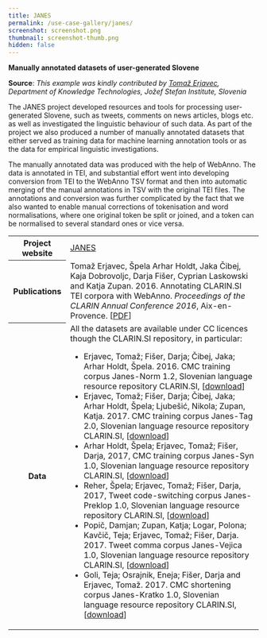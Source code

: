 ```yaml
---
title: JANES
permalink: /use-case-gallery/janes/
screenshot: screenshot.png
thumbnail: screenshot-thumb.png
hidden: false
---
```


__Manually annotated datasets of user-generated Slovene__

**Source**: <i>This example was kindly contributed by <a href="http://nl.ijs.si/et/">Tomaž Erjavec</a>,
Department of Knowledge Technologies, Jožef Stefan Institute, Slovenia</i>

The JANES project developed resources and tools for processing 
user-generated Slovene, such as tweets, comments on news articles, blogs etc. as well as 
investigated the linguistic behaviour of such data. As part of the project we also produced a 
number of manually annotated datasets that either served as training data for machine learning 
annotation tools or as the data for empirical linguistic investigations. 

The manually annotated data was produced with the help of WebAnno. The data is annotated in TEI, 
and substantial effort went into developing conversion from TEI to the WebAnno TSV format and 
then into automatic merging of the manual annotations in TSV with the original TEI files. The 
annotations and conversion was further complicated by the fact that we also wanted to enable 
manual corrections of tokenisation and word normalisations, where one original token be split 
or joined, and a token can be normalised to several standard ones or vice versa.

<table>
<tr>
<th>Project website</th>
<td><a href="http://nl.ijs.si/janes/">JANES</a></td>
</tr>
<tr></tr>
<tr>
<th>Publications</th>
<td>Tomaž Erjavec, Špela Arhar Holdt, Jaka Čibej, Kaja Dobrovoljc, Darja Fišer, Cyprian 
Laskowski and Katja Zupan. 2016. Annotating CLARIN.SI TEI corpora with WebAnno. <i>Proceedings of 
the CLARIN Annual Conference 2016</i>, Aix-en-Provence. 
[<a href="https://www.clarin.eu/sites/default/files/erjavec-etal-CLARIN2016_paper_17.pdf">PDF</a>]
</td>
</tr>
<tr></tr>
<tr>
<th>Data</th>
<td>All the datasets are available under CC licences though the CLARIN.SI repository, in particular:
<ul>
<li>Erjavec, Tomaž; Fišer, Darja; Čibej, Jaka; Arhar Holdt, Špela. 2016. 
CMC training corpus Janes-Norm 1.2, Slovenian language resource repository CLARIN.SI, 
[<a href="http://hdl.handle.net/11356/1084">download</a>]</li>
<li>Erjavec, Tomaž; Fišer, Darja; Čibej, Jaka; Arhar Holdt, Špela; Ljubešić, Nikola; Zupan, Katja. 2017. 
CMC training corpus Janes-Tag 2.0, Slovenian language resource repository CLARIN.SI, 
[<a href="http://hdl.handle.net/11356/1123">download</a>]</li>
<li>Arhar Holdt, Špela; Erjavec, Tomaž; Fišer, Darja, 2017, 
CMC training corpus Janes-Syn 1.0, Slovenian language resource repository CLARIN.SI, 
[<a href="http://hdl.handle.net/11356/1086">download</a>]</li>
<li>Reher, Špela; Erjavec, Tomaž; Fišer, Darja, 2017, 
Tweet code-switching corpus Janes-Preklop 1.0, Slovenian language resource repository CLARIN.SI, 
[<a href="http://hdl.handle.net/11356/1154">download</a>]</li>
<li>Popič, Damjan; Zupan, Katja; Logar, Polona; Kavčič, Teja; Erjavec, Tomaž; Fišer, Darja. 2017. 
Tweet comma corpus Janes-Vejica 1.0, Slovenian language resource repository CLARIN.SI, 
[<a href="http://hdl.handle.net/11356/1088">download</a>]</li>
<li>Goli, Teja; Osrajnik, Eneja; Fišer, Darja and Erjavec, Tomaž. 2017. 
CMC shortening corpus Janes-Kratko 1.0, Slovenian language resource repository CLARIN.SI, 
[<a href="http://hdl.handle.net/11356/1087">download</a>]</li>
</ul>
</td>
</tr>
</table>

